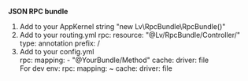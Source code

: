 **JSON RPC bundle**

1) Add to your AppKernel string "new Lv\RpcBundle\RpcBundle()"
2) Add to your routing.yml 
    rpc:
        resource: "@Lv/RpcBundle/Controller/"
        type:     annotation
        prefix:   /
3) Add to your config.yml  
    rpc: 
        mapping:
            - "@YourBundle/Method" 
        cache:
            driver: file    
    For dev env: 
    rpc: 
        mapping: ~
        cache:
             driver: file     